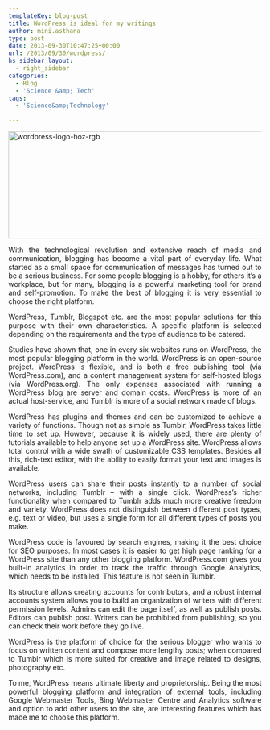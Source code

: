 ```yaml
---
templateKey: blog-post
title: WordPress is ideal for my writings
author: mini.asthana
type: post
date: 2013-09-30T10:47:25+00:00
url: /2013/09/30/wordpress/
hs_sidebar_layout:
  - right_sidebar
categories:
  - Blog
  - 'Science &amp; Tech'
tags:
  - 'Science&amp;Technology'

---
```

<img class="aligncenter size-large wp-image-362" src="https://i0.wp.com/ilaasthana.in/wp-content/uploads/2013/10/wordpress-logo-hoz-rgb-1024x341.jpg?resize=640%2C213" alt="wordpress-logo-hoz-rgb" width="640" height="213" data-recalc-dims="1" />

<p align="justify">
  With the technological revolution and extensive reach of media and communication, blogging has become a vital part of everyday life. What started as a small space for communication of messages has turned out to be a serious business. For some people blogging is a hobby, for others it’s a workplace, but for many, blogging is a powerful marketing tool for brand and self-promotion. To make the best of blogging it is very essential to choose the right platform.
</p>

<p align="justify">
  WordPress, Tumblr, Blogspot etc. are the most popular solutions for this purpose with their own characteristics. A specific platform is selected depending on the requirements and the type of audience to be catered.
</p>

<p align="justify">
  Studies have shown that, one in every six websites runs on WordPress, the most popular blogging platform in the world. WordPress is an open-source project. WordPress is flexible, and is both a free publishing tool (via WordPress.com), and a content management system for self-hosted blogs (via WordPress.org). The only expenses associated with running a WordPress blog are server and domain costs. WordPress is more of an actual host-service, and Tumblr is more of a social network made of blogs.
</p>

<p align="justify">
  WordPress has plugins and themes and can be customized to achieve a variety of functions. Though not as simple as Tumblr, WordPress takes little time to set up. However, because it is widely used, there are plenty of tutorials available to help anyone set up a WordPress site. WordPress allows total control with a wide swath of customizable CSS templates. Besides all this, rich-text editor, with the ability to easily format your text and images is available.
</p>

<p align="justify">
  WordPress users can share their posts instantly to a number of social networks, including Tumblr – with a single click. WordPress’s richer functionality when compared to Tumblr adds much more creative freedom and variety. WordPress does not distinguish between different post types, e.g. text or video, but uses a single form for all different types of posts you make.
</p>

<p align="justify">
  WordPress code is favoured by search engines, making it the best choice for SEO purposes. In most cases it is easier to get high page ranking for a WordPress site than any other blogging platform. WordPress.com gives you built-in analytics in order to track the traffic through Google Analytics, which needs to be installed. This feature is not seen in Tumblr.
</p>

<p align="justify">
  Its structure allows creating accounts for contributors, and a robust internal accounts system allows you to build an organization of writers with different permission levels. Admins can edit the page itself, as well as publish posts. Editors can publish post. Writers can be prohibited from publishing, so you can check their work before they go live.
</p>

<p align="justify">
  WordPress is the platform of choice for the serious blogger who wants to focus on written content and compose more lengthy posts; when compared to Tumblr which is more suited for creative and image related to designs, photography etc.
</p>

<p align="justify">
  To me, WordPress means ultimate liberty and proprietorship. Being the most powerful blogging platform and integration of external tools, including Google Webmaster Tools, Bing Webmaster Centre and Analytics software and option to add other users to the site, are interesting features which has made me to choose this platform.
</p>